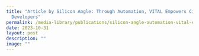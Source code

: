 ```yaml
---
title: "Article by Silicon Angle: Through Automation, VITAL Empowers Citizen
  Developers"
permalink: /media-library/publications/silicon-angle-automation-vital-empowers/
date: 2023-10-31
layout: post
description: ""
image: ""
---
```

